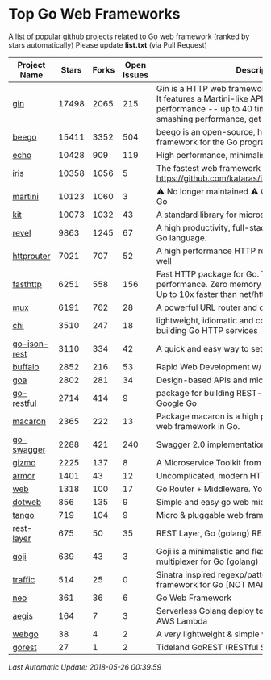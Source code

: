 # Top Go Web Frameworks
A list of popular github projects related to Go web framework (ranked by stars automatically)
Please update **list.txt** (via Pull Request)

| Project Name | Stars | Forks | Open Issues | Description |
| ------------ | ----- | ----- | ----------- | ----------- |
| [gin](https://github.com/gin-gonic/gin) | 17498 | 2065 | 215 | Gin is a HTTP web framework written in Go (Golang). It features a Martini-like API with much better performance -- up to 40 times faster. If you need smashing performance, get yourself some Gin. |
| [beego](https://github.com/astaxie/beego) | 15411 | 3352 | 504 | beego is an open-source, high-performance web framework for the Go programming language. |
| [echo](https://github.com/labstack/echo) | 10428 | 909 | 119 | High performance, minimalist Go web framework |
| [iris](https://github.com/kataras/iris) | 10358 | 1056 | 5 | The fastest web framework for Go in (THIS) Earth https://github.com/kataras/iris/tree/master/_examples |
| [martini](https://github.com/go-martini/martini) | 10123 | 1060 | 3 | ⚠️ No longer maintained ⚠️  Classy web framework for Go |
| [kit](https://github.com/go-kit/kit) | 10073 | 1032 | 43 | A standard library for microservices. |
| [revel](https://github.com/revel/revel) | 9863 | 1245 | 67 | A high productivity, full-stack web framework for the Go language. |
| [httprouter](https://github.com/julienschmidt/httprouter) | 7021 | 707 | 52 | A high performance HTTP request router that scales well |
| [fasthttp](https://github.com/valyala/fasthttp) | 6251 | 558 | 156 | Fast HTTP package for Go. Tuned for high performance. Zero memory allocations in hot paths. Up to 10x faster than net/http |
| [mux](https://github.com/gorilla/mux) | 6191 | 762 | 28 | A powerful URL router and dispatcher for golang. |
| [chi](https://github.com/go-chi/chi) | 3510 | 247 | 18 | lightweight, idiomatic and composable router for building Go HTTP services |
| [go-json-rest](https://github.com/ant0ine/go-json-rest) | 3110 | 334 | 42 | A quick and easy way to setup a RESTful JSON API |
| [buffalo](https://github.com/gobuffalo/buffalo) | 2852 | 216 | 53 | Rapid Web Development w/ Go |
| [goa](https://github.com/goadesign/goa) | 2802 | 281 | 34 | Design-based APIs and microservices in Go |
| [go-restful](https://github.com/emicklei/go-restful) | 2714 | 414 | 9 | package for building REST-style Web Services using Google Go |
| [macaron](https://github.com/go-macaron/macaron) | 2365 | 222 | 13 | Package macaron is a high productive and modular web framework in Go. |
| [go-swagger](https://github.com/go-swagger/go-swagger) | 2288 | 421 | 240 | Swagger 2.0 implementation for go |
| [gizmo](https://github.com/NYTimes/gizmo) | 2225 | 137 | 8 | A Microservice Toolkit from The New York Times |
| [armor](https://github.com/labstack/armor) | 1401 | 43 | 12 | Uncomplicated, modern HTTP server |
| [web](https://github.com/gocraft/web) | 1318 | 100 | 17 | Go Router + Middleware. Your Contexts. |
| [dotweb](https://github.com/devfeel/dotweb) | 856 | 135 | 9 | Simple and easy go web micro framework |
| [tango](https://github.com/lunny/tango) | 719 | 104 | 9 | Micro & pluggable web framework for Go |
| [rest-layer](https://github.com/rs/rest-layer) | 675 | 50 | 35 | REST Layer, Go (golang) REST API framework |
| [goji](https://github.com/goji/goji) | 639 | 43 | 3 | Goji is a minimalistic and flexible HTTP request multiplexer for Go (golang) |
| [traffic](https://github.com/pilu/traffic) | 514 | 25 | 0 | Sinatra inspired regexp/pattern mux and web framework for Go [NOT MAINTAINED] |
| [neo](https://github.com/ivpusic/neo) | 361 | 36 | 6 | Go Web Framework |
| [aegis](https://github.com/tmaiaroto/aegis) | 164 | 7 | 3 | Serverless Golang deploy tool and framework for AWS Lambda |
| [webgo](https://github.com/bnkamalesh/webgo) | 38 | 4 | 2 | A very lightweight & simple web framework for Go |
| [gorest](https://github.com/tideland/gorest) | 27 | 1 | 2 | Tideland GoREST (RESTful Server Systems) |

*Last Automatic Update: 2018-05-26 00:39:59*